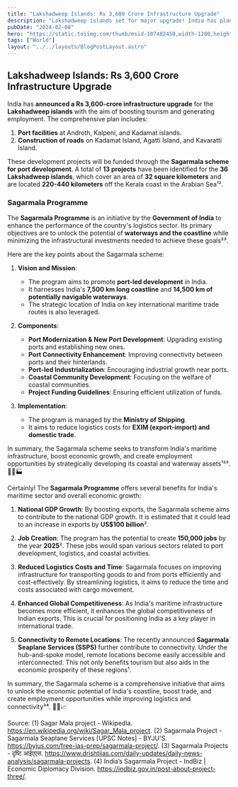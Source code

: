 ```yaml
---
title: "Lakshadweep Islands: Rs 3,600 Crore Infrastructure Upgrade"
description: "Lakshadweep islands set for major upgrade! India has planned a Rs 3,600- crore-plus infrastructure upgrade for the Lakshadweep islands to transform them into a tourist hub."
pubDate: "2024-02-08"
hero: "https://static.toiimg.com/thumb/msid-107482450,width-1280,height-720,resizemode-4/107482450.jpg"
tags: ["World"]
layout: "../../layouts/BlogPostLayout.astro"
---
```

## Lakshadweep Islands: Rs 3,600 Crore Infrastructure Upgrade
India has **announced a Rs 3,600-crore infrastructure upgrade** for the **Lakshadweep islands** with the aim of boosting tourism and generating employment. The comprehensive plan includes:

1. **Port facilities** at Androth, Kalpeni, and Kadamat islands.
2. **Construction of roads** on Kadamat Island, Agatti Island, and Kavaratti Island.

These development projects will be funded through the **Sagarmala scheme for port development**. A total of **13 projects** have been identified for the **36 Lakshadweep islands**, which cover an area of **32 square kilometers** and are located **220-440 kilometers** off the Kerala coast in the Arabian Sea¹².

### Sagarmala Programme
The **Sagarmala Programme** is an initiative by the **Government of India** to enhance the performance of the country's logistics sector. Its primary objectives are to unlock the potential of **waterways and the coastline** while minimizing the infrastructural investments needed to achieve these goals²³.

Here are the key points about the Sagarmala scheme:

1. **Vision and Mission**:
   - The program aims to promote **port-led development** in India.
   - It harnesses India's **7,500 km long coastline** and **14,500 km of potentially navigable waterways**.
   - The strategic location of India on key international maritime trade routes is also leveraged.

2. **Components**:
   - **Port Modernization & New Port Development**: Upgrading existing ports and establishing new ones.
   - **Port Connectivity Enhancement**: Improving connectivity between ports and their hinterlands.
   - **Port-led Industrialization**: Encouraging industrial growth near ports.
   - **Coastal Community Development**: Focusing on the welfare of coastal communities.
   - **Project Funding Guidelines**: Ensuring efficient utilization of funds.

3. **Implementation**:
   - The program is managed by the **Ministry of Shipping**.
   - It aims to reduce logistics costs for **EXIM (export-import) and domestic trade**.

In summary, the Sagarmala scheme seeks to transform India's maritime infrastructure, boost economic growth, and create employment opportunities by strategically developing its coastal and waterway assets¹²³. 🌊🚢🏭

Certainly! The **Sagarmala Programme** offers several benefits for India's maritime sector and overall economic growth:

1. **National GDP Growth**: By boosting exports, the Sagarmala scheme aims to contribute to the national GDP growth. It is estimated that it could lead to an increase in exports by **US$100 billion**².

2. **Job Creation**: The program has the potential to create **150,000 jobs** by the year **2025**². These jobs would span various sectors related to port development, logistics, and coastal activities.

3. **Reduced Logistics Costs and Time**: Sagarmala focuses on improving infrastructure for transporting goods to and from ports efficiently and cost-effectively. By streamlining logistics, it aims to reduce the time and costs associated with cargo movement.

4. **Enhanced Global Competitiveness**: As India's maritime infrastructure becomes more efficient, it enhances the global competitiveness of Indian exports. This is crucial for positioning India as a key player in international trade.

5. **Connectivity to Remote Locations**: The recently announced **Sagarmala Seaplane Services (SSPS)** further contribute to connectivity. Under the hub-and-spoke model, remote locations become easily accessible and interconnected. This not only benefits tourism but also aids in the economic prosperity of these regions¹.

In summary, the Sagarmala scheme is a comprehensive initiative that aims to unlock the economic potential of India's coastline, boost trade, and create employment opportunities while improving logistics and connectivity³⁴. 🌊🚢📈

Source:
(1) Sagar Mala project - Wikipedia. https://en.wikipedia.org/wiki/Sagar_Mala_project.
(2) Sagarmala Project - Sagarmala Seaplane Services [UPSC Notes] - BYJU'S. https://byjus.com/free-ias-prep/sagarmala-project/.
(3) Sagarmala Projects - दृष्टि आईएएस. https://www.drishtiias.com/daily-updates/daily-news-analysis/sagarmala-projects.
(4) India’s Sagarmala Project - IndBiz | Economic Diplomacy Division. https://indbiz.gov.in/post-about-project-three/.